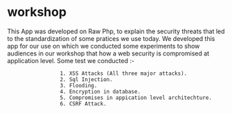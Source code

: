 # workshop
This App was developed on Raw Php, to explain the security threats that led to the standardization of some pratices we use today.
We developed this app for our use on which we conducted some experiments to show audiences in our workshop that how a web security is compromised at application level.
Some test we conducted :-
                     
                     1. XSS Attacks (All three major attacks).
                     2. Sql Injection.
                     3. Flooding.
                     4. Encryption in database.
                     5. Compromises in appication level architechture.
                     6. CSRF Attack.
                     
                     
       
